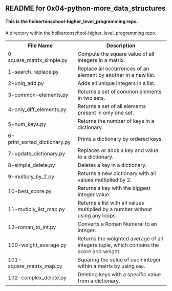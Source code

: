 <!DOCTYPE html>
<html>
<body>
<h2>README for 0x04-python-more_data_structures</h2>
<h4>This is the holbertonschool-higher_level_programming repo.</h4>
A directory within the holbertonschool-higher_level_programming repo.

<table style="width:100%">
<tr>
<th>File Name</th>
<th>Description</th>
</tr>
<tr>
<td>0-square_matrix_simple.py</td>
<td>Compute the square value of all integers in a matrix.</td>
</tr>
<tr>
<td>1-search_replace.py</td>
<td>Replace all occurrences of an element by another in a new list.</td>
</tr>
<tr>
<td>2-uniq_add.py</td>
<td>Adds all unique integers in a list.</td>
</tr>
<tr>
<td>3-common-elements.py</td>
<td>Returns a set of common elements in two sets.</td>
</tr>
<tr>
<td>4-only_diff_elements.py</td>
<td>Returns a set of all elements present in only one set.</td>
</tr>
<tr>
<td>5-num_keys.py</td>
<td>Returns the number of keys in a dictionary.</td>
</tr>
<tr>
<td>6-print_sorted_dictionary.py</td>
<td>Prints a dictionary by ordered keys.</td>
</tr>
<tr>
<td>7-update_dictionary.py</td>
<td>Replaces or adds a key and value to a dictionary.</td>
</tr>
<tr>
<td>8-simple_delete.py</td>
<td>Deletes a key in a dictionary.</td>
</tr>
<tr>
<td>9-multiply_by_2.py</td>
<td>Returns a new dictionary with all values multiplied by 2.</td>
</tr>
<tr>
<td>10-best_score.py</td>
<td>Returns a key with the biggest integer value.</td>
</tr>
<tr>
<td>11-mutiply_list_map.py</td>
<td>Returns a list with all values multiplied by a number without using any loops.</td>
</tr>
<tr>
<td>12-roman_to_int.py</td>
<td>Converts a Roman Numeral to an integer.</td>
</tr>
<tr>
<td>100-weight_average.py</td>
<td>Returns the weighted average of all integers tuple, which contains the score and weight.</td>
</tr>
<tr>
<td>101-square_matrix_map.py</td>
<td>Squaring the value of each integer within a matrix by using <code>map</code>.</td>
</tr>
<tr>
<td>102-complex_delete.py</td>
<td>Deleting keys with a specific value from a dictionary.</td>
</tr>
</table>


</body>
</html>
